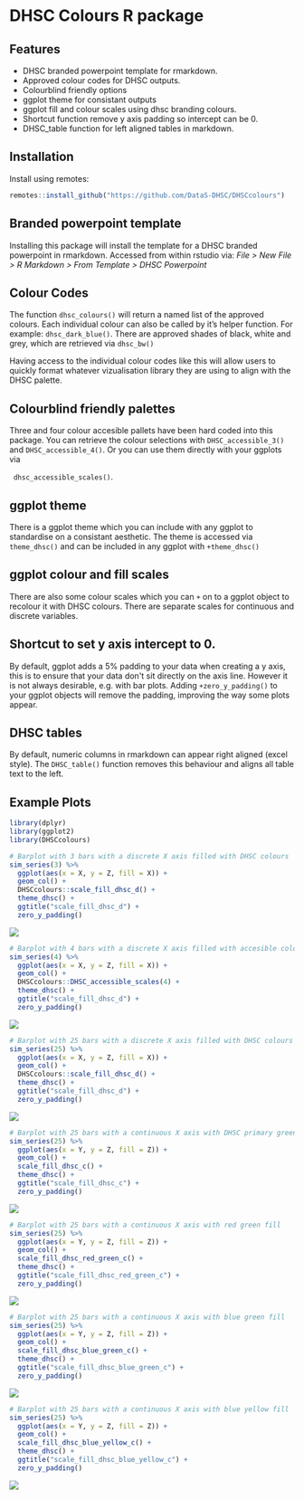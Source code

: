 
<!-- README.md is generated from README.Rmd. Please edit that file -->

# DHSC Colours R package

## Features

-   DHSC branded powerpoint template for rmarkdown.
-   Approved colour codes for DHSC outputs.
-   Colourblind friendly options
-   ggplot theme for consistant outputs
-   ggplot fill and colour scales using dhsc branding colours.
-   Shortcut function remove y axis padding so intercept can be 0.
-   DHSC_table function for left aligned tables in markdown.

## Installation

Install using remotes:

``` r
remotes::install_github("https://github.com/DataS-DHSC/DHSCcolours")
```

## Branded powerpoint template

Installing this package will install the template for a DHSC branded
powerpoint in rmarkdown. Accessed from within rstudio via: *File \> New
File \> R Markdown \> From Template \> DHSC Powerpoint*

## Colour Codes

The function `dhsc_colours()` will return a named list of the approved
colours. Each individual colour can also be called by it’s helper
function. For example: `dhsc_dark_blue()`. There are approved shades of
black, white and grey, which are retrieved via `dhsc_bw()`

Having access to the individual colour codes like this will allow users
to quickly format whatever vizualisation library they are using to align
with the DHSC palette.

## Colourblind friendly palettes

Three and four colour accesible pallets have been hard coded into this
package. You can retrieve the colour selections with
`DHSC_accessible_3()` and `DHSC_accessible_4()`. Or you can use them
directly with your ggplots via

``` dhsc_accessible_scales()```.
## ggplot theme

There is a ggplot theme which you can include with any ggplot to standardise on a 
consistant aesthetic. The theme is accessed via ```theme_dhsc()``` and can be
included in any ggplot with ```+theme_dhsc()```

## ggplot colour and fill scales

There are also some colour scales which you can ```+``` on to a ggplot object 
to recolour it with DHSC colours. There are separate scales for continuous and discrete variables.

## Shortcut to set y axis intercept to 0. 

By default, ggplot adds a 5% padding to your data when creating a y axis, this is
to ensure that your data don't sit directly on the axis line. However it is not
always desirable, e.g. with bar plots. Adding ```+zero_y_padding()``` to your
ggplot objects will remove the padding, improving the way some plots appear. 

## DHSC tables

By default, numeric columns in rmarkdown can appear right aligned (excel style).
The ```DHSC_table()``` function removes this behaviour and aligns all table text
to the left.

## Example Plots


```r
library(dplyr)
library(ggplot2)
library(DHSCcolours)

# Barplot with 3 bars with a discrete X axis filled with DHSC colours
sim_series(3) %>%
  ggplot(aes(x = X, y = Z, fill = X)) +
  geom_col() +
  DHSCcolours::scale_fill_dhsc_d() +
  theme_dhsc() +
  ggtitle("scale_fill_dhsc_d") +
  zero_y_padding()
```

![](tools/README-examples-1.png)<!-- -->

``` r
# Barplot with 4 bars with a discrete X axis filled with accesible colours
sim_series(4) %>%
  ggplot(aes(x = X, y = Z, fill = X)) +
  geom_col() +
  DHSCcolours::DHSC_accessible_scales(4) +
  theme_dhsc() +
  ggtitle("scale_fill_dhsc_d") +
  zero_y_padding()
```

![](tools/README-examples-2.png)<!-- -->

``` r
# Barplot with 25 bars with a discrete X axis filled with DHSC colours
sim_series(25) %>%
  ggplot(aes(x = X, y = Z, fill = X)) +
  geom_col() +
  DHSCcolours::scale_fill_dhsc_d() +
  theme_dhsc() +
  ggtitle("scale_fill_dhsc_d") +
  zero_y_padding()
```

![](tools/README-examples-3.png)<!-- -->

``` r
# Barplot with 25 bars with a continuous X axis with DHSC primary green - purple fill
sim_series(25) %>%
  ggplot(aes(x = Y, y = Z, fill = Z)) +
  geom_col() +
  scale_fill_dhsc_c() +
  theme_dhsc() +
  ggtitle("scale_fill_dhsc_c") +
  zero_y_padding()
```

![](tools/README-examples-4.png)<!-- -->

``` r
# Barplot with 25 bars with a continuous X axis with red green fill
sim_series(25) %>%
  ggplot(aes(x = Y, y = Z, fill = Z)) +
  geom_col() +
  scale_fill_dhsc_red_green_c() +
  theme_dhsc() +
  ggtitle("scale_fill_dhsc_red_green_c") +
  zero_y_padding()
```

![](tools/README-examples-5.png)<!-- -->

``` r
# Barplot with 25 bars with a continuous X axis with blue green fill
sim_series(25) %>%
  ggplot(aes(x = Y, y = Z, fill = Z)) +
  geom_col() +
  scale_fill_dhsc_blue_green_c() +
  theme_dhsc() +
  ggtitle("scale_fill_dhsc_blue_green_c") +
  zero_y_padding()
```

![](tools/README-examples-6.png)<!-- -->

``` r
# Barplot with 25 bars with a continuous X axis with blue yellow fill
sim_series(25) %>%
  ggplot(aes(x = Y, y = Z, fill = Z)) +
  geom_col() +
  scale_fill_dhsc_blue_yellow_c() +
  theme_dhsc() +
  ggtitle("scale_fill_dhsc_blue_yellow_c") +
  zero_y_padding()
```

![](tools/README-examples-7.png)<!-- -->
